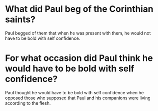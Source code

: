 # What did Paul beg of the Corinthian saints?

Paul begged of them that when he was present with them, he would not have to be bold with self confidence.

# For what occasion did Paul think he would have to be bold with self confidence?

Paul thought he would have to be bold with self confidence when he opposed those who supposed that Paul and his companions were living according to the flesh.
